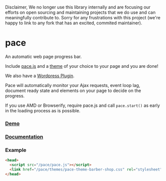 Disclaimer, We no longer use this library internally and are focusing our efforts on open sourcing and maintaining projects that we do use and can meaningfully contribute to. Sorry for any frustrations with this project (we're happy to link to any fork that has an excited, commited maintainer).

pace
====

An automatic web page progress bar.

Include [pace.js](https://raw.github.com/HubSpot/pace/v1.0.2/pace.min.js) and a [theme](http://github.hubspot.com/pace/docs/welcome/) of your choice to your page and you are done!

We also have a [Wordpress Plugin](https://wordpress.org/plugins/pace).

Pace will automatically monitor your Ajax requests, event loop lag, document ready state and elements on your page to decide on the progress.

If you use AMD or Browserify, require pace.js and call `pace.start()` as early in the loading process as is possible.

### [Demo](http://github.hubspot.com/pace/docs/welcome/)

### [Documentation](http://github.hubspot.com/pace/)

### Example

```html
<head>
  <script src="/pace/pace.js"></script>
  <link href="/pace/themes/pace-theme-barber-shop.css" rel="stylesheet" />
</head>
```
